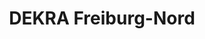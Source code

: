 ---
title: "DEKRA Freiburg-Nord"
url: /freiburg-im-breisgau/dekra-freiburg-nord/
shop: Autowerkstatt
---